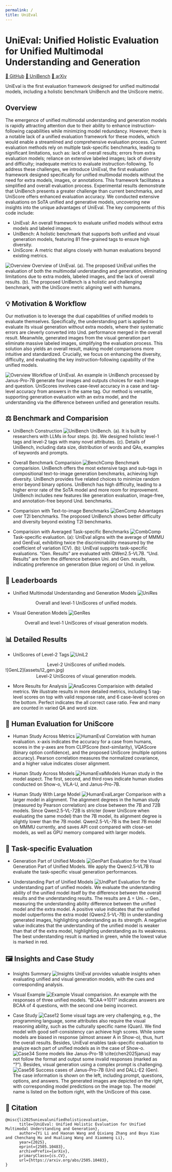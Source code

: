 ```yaml
---
permalink: /
title: UniEval
---
```


# UniEval: Unified Holistic Evaluation for Unified Multimodal Understanding and Generation

[🐙 GitHub](https://github.com/xmed-lab/UniEval) [🤗 UniBench](https://huggingface.co/datasets/yili7eli/UniBench) [📄 arXiv](https://arxiv.org/abs/2505.10483)

UniEval is the first evaluation framework designed for unified multimodal models, including a holistic benchmark UniBench and the UniScore metric.

## Overview
The emergence of unified multimodal understanding and generation models is rapidly attracting attention due to their ability to enhance instruction-following capabilities while minimizing model redundancy. However, there is a notable lack of a unified evaluation framework for these models, which would enable a streamlined and comprehensive evaluation process. Current evaluation methods rely on multiple task-specific benchmarks, leading to significant limitations, such as: lack of overall results; errors from extra evaluation models; reliance on extensive labeled images; lack of diversity and difficulty; inadequate metrics to evaluate instruction-following. To address these challenges, we introduce UniEval, the first evaluation framework designed specifically for unified multimodal models without the need for extra models, images, or annotations. This framework facilitates a simplified and overall evaluation process. Experimental results demonstrate that UniBench presents a greater challenge than current benchmarks, and UniScore offers enhanced evaluation accuracy. We conducted extensive evaluations on SoTA unified and generative models, uncovering new insights into the unique advantages of UniEval. The key components of this code include:
* UniEval: An overall framework to evaluate unified models without extra models and labeled images.
* UniBench: A holistic benchmark that supports both unified and visual generation models, featuring 81 fine-grained tags to ensure high diversity.
* UniScore: A metric that aligns closely with human evaluations beyond existing metrics.

![Overview](assets/overview.jpg)
Overview of UniEval. (a). The proposed UniEval unifies the evaluation of both the multimodal understanding and generation, eliminating limitations due to extra models, labeled images, and the lack of overall results. (b). The proposed UniBench is a holistic and challenging benchmark, with the UniScore metric aligning well with humans.


## 💡 Motivation & Workflow
Our motivation is to leverage the dual capabilities of unified models to evaluate themselves. Specifically, the understanding part is applied to evaluate its visual generation without extra models, where their systematic errors are cleverly converted into Und. performance merged in the overall result. Meanwhile, generated images from the visual generation part eliminate massive labeled images, simplifying the evaluation process. This solution also yields an overall result, making model comparisons more intuitive and standardized. Crucially, we focus on enhancing the diversity, difficulty, and evaluating the key instruction-following capability of the unified models.

![Overview](assets/workflow.jpg)
Workflow of UniEval. An example in UniBench processed by Janus-Pro-7B generate four images and outputs choices for each image and question. UniScores involves case-level accuracy in a case and tag-level accuracy from answers in the same tag. Our method is versatile, supporting generation evaluation with an extra model, and the understanding via the difference between unified and generation results.

## ⚖️ Benchmark and Comparision
* UniBench Construction
![UniBench](assets/bench_gen.jpg)
UniBench. (a). It is built by researchers with LLMs in four steps. (b). We designed holistic level-1 tags and level-2 tags with many novel attributes. (c). Details of UniBench, including data size, distribution of words and QAs, examples of keywords and prompts.

* Overall Benchmark Comparision
![BenchComp](assets/bench_comp_tb.jpg)
Benchmark comparision. UniBench offers the most extensive tags and sub-tags in compositional text-to-image generation benchmarks, achieving high diversity. UniBench provides five related choices to minimize random error beyond binary options. UniBench has high difficulty, leading to a higher error rate of the SoTA model and more room for improvement. UniBench includes new features like generation evaluation, image-free, and annotation-free beyond Und. benchmarks.

* Comparision with Text-to-image Benchmarks
![GenComp](assets/comp_gen.jpg)
Advantages over T2I benchmarks. The proposed UniBench shows better difficulty and diversity beyond existing T2I benchmarks.

* Comparision with Averaged Task-specific Benchmarks
![CombComp](assets/comp_combine.jpg)
Task-specific evaluation. (a): UniEval aligns with the average of MMMU and GenEval, exhibiting twice the discriminability measured by the coefficient of variation (CV). (b): UniEval supports task-specific evaluations. “Gen. Results” are evaluated with QWen2.5-VL7B. “Und. Results” are from the difference between Uni. and Gen. results, indicating preference on generation (blue region) or Und. in yellow.

## 🥇 Leaderboards
* Unified Multimodal Understanding and Generation Models
![UniRes](assets/uni_res.jpg)
<div align="center" style="margin-top: 2px;">
Overall and level-1 UniScores of unified models.
</div>

* Visual Generation Models
![GenRes](assets/gen_res.jpg)
<div align="center" style="margin-top: 2px;">
Overall and level-1 UniScores of visual generation models.
</div>

## 📊 Detailed Results
* UniScores of Level-2 Tags
![UniL2](assets/l2_uni.jpg)
<div align="center" style="margin-top: 2px;">
Level-2 UniScores of unified models.
</div>
![GenL2](assets/l2_gen.jpg)
<div align="center" style="margin-top: 2px;">
Level-2 UniScores of visual generation models.
</div>

* More Results for Analysis
![AnaScores](assets/more_res.jpg)
Comparision with detailed metrics. We illustrate results in more detailed metrics, including 5 tag-level scores on top with valid response rate, and 6 case-level scores on the bottom. Perfect indicates the all correct case ratio. Few and many are counted in varied QA and word size.

## 👥 Human Evaluation for UniScore
* Human Study Across Metrics
![HumanEval](assets/human_eval.jpg)
Correlation with human evaluation. x-axis indicates the accuracy for a case from humans, scores in the y-axes are from CLIPScore (text-similarity), VQAScore (binary option confidence), and the proposed UniScore (multiple options accuracy). Pearson correlation measures the normalized covariance, and a higher value indicates closer alignment.

* Human Study Across Models
![HumanEvalModels](assets/human_eval_model.jpg)
Human study in the model aspect. The first, second, and third rows indicate human studies conducted on Show-o, VILA-U, and Janus-Pro-7B.

* Human Study With Large Model
![HumanEvalLarger](assets/larger_models.jpg)
Comparison with a larger model in alignment. The alignment degrees in the human study (measured by Pearson correlation) are close between the 7B and 72B models. Since Qwen2.5-VL-72B is stricter (lower UniScore when evaluating the same model) than the 7B model, its alignment degree is slightly lower than the 7B model. Qwen2.5-VL-7B is the best 7B model on MMMU currently, and saves API cost compared with close-set models, as well as GPU memory compared with larger models.

## 🔄 Task-specific Evaluation
* Generation Part of Unified Models
![GenPart](assets/gen_part_res.jpg)
Evaluation for the Visual Generation Part of Unified Models. We apply the Qwen2.5-VL7B to evaluate the task-specific visual generation performances.

* Understanding Part of Unified Models
![UndPart](assets/und_part_res.jpg)
Evaluation for the understanding part of unified models. We evaluate the understanding ability of the unified model itself by the difference between the overall results and the understanding results. The results are ∆ = Uni. − Gen., measuring the understanding ability difference between the unified model and the extra model. A positive value indicates that the unified model outperforms the extra model (Qwen2.5-VL-7B) in understanding generated images, highlighting understanding as its strength. A negative value indicates that the understanding of the unified model is weaker than that of the extra model, highlighting understanding as its weakness. The best understanding result is marked in green, while the lowest value is marked in red.

## 🖼️ Insights and Case Study
* Insights Summary
![Insights](assets/insights.jpg)
UniEval provides valuable insights when evaluating unified and visual generation models, with the cues and corresponding analysis.

* Visual Example
![Example](assets/example.jpg)
Visual comparision. An example with the responses of three unified models. "BCAA→1011" indicates answers are BCAA of 4 questions, with the second one being incorrect.

* Case Study
![Case12](assets/case_study.jpg)
Some visual tags are very challenging, e.g., the programming language, some attributes also require the visual reasoning ability, such as the culturally specific name (Quan). We find model with good self-consistency can achieve high scores. While some models are biased in response (almost answer A in Show-o), thus, hurt the overall results. Besides, UniEval enables task-specific evaluation to analyze each part of unified models as in the case of Show-o.
![Case34](assets/case_study2.jpg)
Some models like Janus-Pro-1B \cite{chen2025janus} may not follow the format and output some invalid responses (marked as “?”). Besides, visual generation using a complex prompt is challenging.
![Case56](assets/success_case.jpg)
Success cases of Janus-Pro-7B (Uni) and DALL-E2 (Gen). The case information is shown on the left, including prompt, questions, options, and answers. The generated images are depicted on the right, with corresponding model predictions on the image top. The model name is listed on the bottom right, with the UniScore of this case.

## 📜 Citation
```
@misc{li2025unievalunifiedholisticevaluation,
      title={UniEval: Unified Holistic Evaluation for Unified Multimodal Understanding and Generation}, 
      author={Yi Li and Haonan Wang and Qixiang Zhang and Boyu Xiao and Chenchang Hu and Hualiang Wang and Xiaomeng Li},
      year={2025},
      eprint={2505.10483},
      archivePrefix={arXiv},
      primaryClass={cs.CV},
      url={https://arxiv.org/abs/2505.10483}, 
}
```
